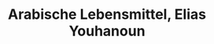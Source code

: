 ---
title: "Arabische Lebensmittel, Elias Youhanoun"
url: /herne/arabische-lebensmittel-elias-youhanoun/
shop: Supermarkt
---